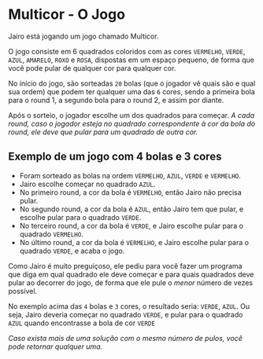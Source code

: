 # Multicor - O Jogo

Jairo está jogando um jogo chamado Multicor.

O jogo consiste em 6 quadrados coloridos com as cores `VERMELHO`, `VERDE`, `AZUL`, `AMARELO`, `ROXO` e `ROSA`, dispostas em um espaço pequeno, de forma que você pode pular de qualquer cor para qualquer cor.

No início do jogo, são sorteadas `20` bolas (que o jogador vê quais são e qual sua ordem) que podem ter qualquer uma das `6` cores, sendo a primeira bola para o round 1, a segundo bola para o round 2, e assim por diante.

Após o sorteio, o jogador escolhe um dos quadrados para começar. _A cada round, caso o jogador esteja no quadrado correspondente à cor da bola do round, ele deve que pular para um quadrado de outra cor._

## Exemplo de um jogo com 4 bolas e 3 cores

- Foram sorteado as bolas na ordem `VERMELHO`, `AZUL`, `VERDE` e `VERMELHO`.
- Jairo escolhe começar no quadrado `AZUL`.
- No primeiro round, a cor da bola é `VERMELHO`, então Jairo não precisa pular.
- No segundo round, a cor da bola é `AZUL`, então Jairo tem que pular, e escolhe pular para o quadrado `VERDE`.
- No terceiro round, a cor da bola é `VERDE`, e Jairo escolhe pular para o quadrado `VERMELHO`.
- No último round, a cor da bola é `VERMELHO`, e Jairo escolhe pular para o quadrado `VERDE`, e acaba o jogo.

Como Jairo é muito preguiçoso, ele pediu para você fazer um programa que diga em qual quadrado ele deve começar e para quais quadrados deve pular ao decorrer do jogo, de forma que ele pule o _menor_ número de vezes possível.

No exemplo acima das `4` bolas e `3` cores, o resultado seria: `VERDE`, `AZUL`.
Ou seja, Jairo deveria começar no quadrado `VERDE`, e pular para o quadrado `AZUL` quando encontrasse a bola de cor `VERDE`

_Caso exista mais de uma solução com o mesmo número de pulos, você pode retornar qualquer uma._
